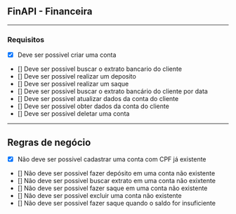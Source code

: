 ## FinAPI - Financeira

---

### Requisitos

- [x] Deve ser possivel criar uma conta
- [] Deve ser possivel buscar o extrato bancario do cliente
- [] Deve ser possivel realizar um deposito
- [] Deve ser possivel realizar um saque
- [] Deve ser possivel buscar o extrato bancário do cliente por data
- [] Deve ser possivel atualizar dados da conta do cliente
- [] Deve ser possivel obter dados da conta do cliente
- [] Deve ser possivel deletar uma conta

---

## Regras de negócio

- [x] Não deve ser possivel cadastrar uma conta com CPF já existente
- [] Não deve ser possivel fazer depósito em uma conta não existente
- [] Não deve ser possivel buscar extrato em uma conta não exixtente
- [] Não deve ser possivel fazer saque em uma conta não existente
- [] Não deve ser possivel excluir uma conta não existente
- [] Não deve ser possivel fazer saque quando o saldo for insuficiente

